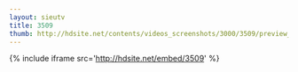 ```yaml
---
layout: sieutv
title: 3509
thumb: http://hdsite.net/contents/videos_screenshots/3000/3509/preview_360p.mp4.jpg
---
```

{% include iframe src='http://hdsite.net/embed/3509' %}
 
